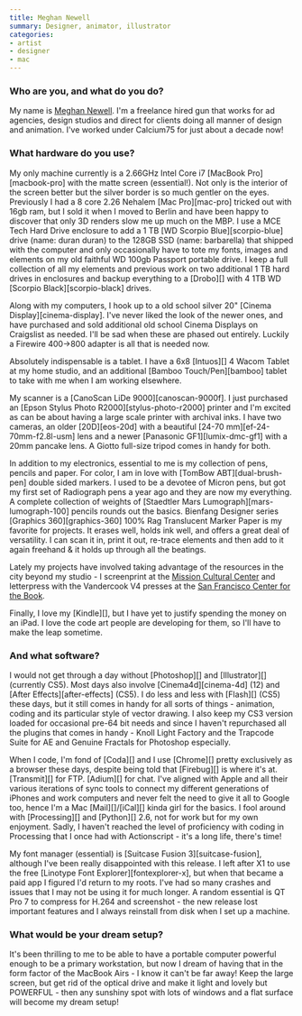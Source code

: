 ```yaml
---
title: Meghan Newell
summary: Designer, animator, illustrator
categories:
- artist
- designer
- mac
---
```


### Who are you, and what do you do?

My name is [Meghan Newell](http://www.calcium75.com "Meghan's website."). I'm a freelance hired gun that works for ad agencies, design studios and direct for clients doing all manner of design and animation. I've worked under Calcium75 for just about a decade now!

### What hardware do you use?

My only machine currently is a 2.66GHz Intel Core i7 [MacBook Pro][macbook-pro] with the matte screen (essential!). Not only is the interior of the screen better but the silver border is so much gentler on the eyes. Previously I had a 8 core 2.26 Nehalem [Mac Pro][mac-pro] tricked out with 16gb ram, but I sold it when I moved to Berlin and have been happy to discover that only 3D renders slow me up much on the MBP. I use a MCE Tech Hard Drive enclosure to add a 1 TB [WD Scorpio Blue][scorpio-blue] drive (name: duran duran) to the 128GB SSD (name: barbarella) that shipped with the computer and only occasionally have to tote my fonts, images and elements on my old faithful WD 100gb Passport portable drive. I keep a full collection of all my elements and previous work on two additional 1 TB hard drives in enclosures and backup everything to a [Drobo][] with 4 1TB WD [Scorpio Black][scorpio-black] drives.

Along with my computers, I hook up to a old school silver 20" [Cinema Display][cinema-display]. I've never liked the look of the newer ones, and have purchased and sold additional old school Cinema Displays on Craigslist as needed. I'll be sad when these are phased out entirely. Luckily a Firewire 400->800 adapter is all that is needed now.

Absolutely indispensable is a tablet. I have a 6x8 [Intuos][] 4 Wacom Tablet at my home studio, and an additional [Bamboo Touch/Pen][bamboo] tablet to take with me when I am working elsewhere.

My scanner is a [CanoScan LiDe 9000][canoscan-9000f]. I just purchased an [Epson Stylus Photo R2000][stylus-photo-r2000] printer and I'm excited as can be about having a large scale printer with archival inks. I have two cameras, an older [20D][eos-20d] with a beautiful [24-70 mm][ef-24-70mm-f2.8l-usm] lens and a newer [Panasonic GF1][lumix-dmc-gf1] with a 20mm pancake lens. A Giotto full-size tripod comes in handy for both.

In addition to my electronics, essential to me is my collection of pens, pencils and paper. For color, I am in love with [TomBow ABT][dual-brush-pen] double sided markers. I used to be a devotee of Micron pens, but got my first set of Radiograph pens a year ago and they are now my everything. A complete collection of weights of [Staedtler Mars Lumograph][mars-lumograph-100] pencils rounds out the basics. Bienfang Designer series [Graphics 360][graphics-360] 100% Rag Translucent Marker Paper is my favorite for projects. It erases well, holds ink well, and offers a great deal of versatility. I can scan it in, print it out, re-trace elements and then add to it again freehand & it holds up through all the beatings.

Lately my projects have involved taking advantage of the resources in the city beyond my studio - I screenprint at the [Mission Cultural Center](http://www.missionculturalcenter.org "A cultural arts center in San Francisco.") and letterpress with the Vandercook V4 presses at the [San Francisco Center for the Book](http://sfcb.org/ "A bookmaking art center in San Francisco.").

Finally, I love my [Kindle][], but I have yet to justify spending the money on an iPad. I love the code art people are developing for them, so I'll have to make the leap sometime.

### And what software?

I would not get through a day without [Photoshop][] and [Illustrator][] (currently CS5). Most days also involve [Cinema4d][cinema-4d] (12) and [After Effects][after-effects] (CS5). I do less and less with [Flash][] (CS5) these days, but it still comes in handy for all sorts of things - animation, coding and its particular style of vector drawing. I also keep my CS3 version loaded for occasional pre-64 bit needs and since I haven't repurchased all the plugins that comes in handy - Knoll Light Factory and the Trapcode Suite for AE and Genuine Fractals for Photoshop especially.

When I code, I'm fond of [Coda][] and I use [Chrome][] pretty exclusively as a browser these days, despite being told that [Firebug][] is where it's at. [Transmit][] for FTP. [Adium][] for chat. I've aligned with Apple and all their various iterations of sync tools to connect my different generations of iPhones and work computers and never felt the need to give it all to Google too, hence I'm a Mac [Mail][]/[iCal][] kinda girl for the basics. I fool around with [Processing][] and [Python][] 2.6, not for work but for my own enjoyment. Sadly, I haven't reached the level of proficiency with coding in Processing that I once had with Actionscript - it's a long life, there's time! 

My font manager (essential) is [Suitcase Fusion 3][suitcase-fusion], although I've been really disappointed with this release. I left after X1 to use the free [Linotype Font Explorer][fontexplorer-x], but when that became a paid app I figured I'd return to my roots. I've had so many crashes and issues that I may not be using it for much longer. A random essential is QT Pro 7 to compress for H.264 and screenshot - the new release lost important features and I always reinstall from disk when I set up a machine.

### What would be your dream setup?

It's been thrilling to me to be able to have a portable computer powerful enough to be a primary workstation, but now I dream of having that in the form factor of the MacBook Airs - I know it can't be far away! Keep the large screen, but get rid of the optical drive and make it light and lovely but POWERFUL - then any sunshiny spot with lots of windows and a flat surface will become my dream setup!